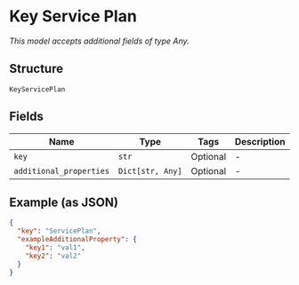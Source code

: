 
# Key Service Plan

*This model accepts additional fields of type Any.*

## Structure

`KeyServicePlan`

## Fields

| Name | Type | Tags | Description |
|  --- | --- | --- | --- |
| `key` | `str` | Optional | - |
| `additional_properties` | `Dict[str, Any]` | Optional | - |

## Example (as JSON)

```json
{
  "key": "ServicePlan",
  "exampleAdditionalProperty": {
    "key1": "val1",
    "key2": "val2"
  }
}
```


